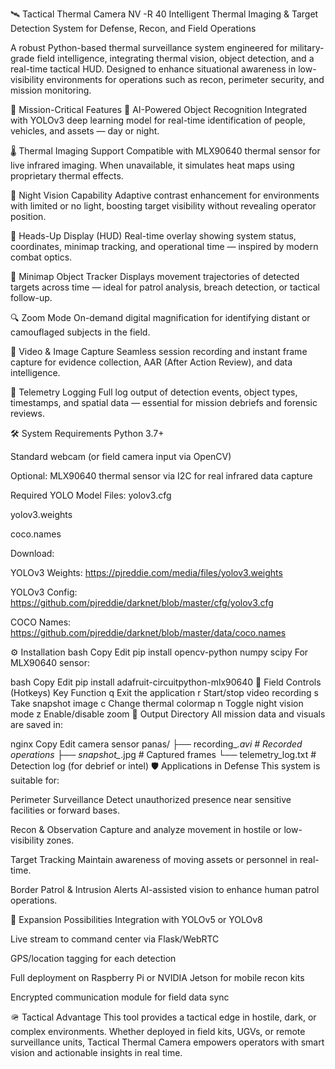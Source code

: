 🛰️ Tactical Thermal Camera NV -R 40
Intelligent Thermal Imaging & Target Detection System for Defense, Recon, and Field Operations

A robust Python-based thermal surveillance system engineered for military-grade field intelligence, integrating thermal vision, object detection, and a real-time tactical HUD. Designed to enhance situational awareness in low-visibility environments for operations such as recon, perimeter security, and mission monitoring.

🎯 Mission-Critical Features
🧠 AI-Powered Object Recognition
Integrated with YOLOv3 deep learning model for real-time identification of people, vehicles, and assets — day or night.

🌡️ Thermal Imaging Support
Compatible with MLX90640 thermal sensor for live infrared imaging. When unavailable, it simulates heat maps using proprietary thermal effects.

🌙 Night Vision Capability
Adaptive contrast enhancement for environments with limited or no light, boosting target visibility without revealing operator position.

📡 Heads-Up Display (HUD)
Real-time overlay showing system status, coordinates, minimap tracking, and operational time — inspired by modern combat optics.

📍 Minimap Object Tracker
Displays movement trajectories of detected targets across time — ideal for patrol analysis, breach detection, or tactical follow-up.

🔍 Zoom Mode
On-demand digital magnification for identifying distant or camouflaged subjects in the field.

📼 Video & Image Capture
Seamless session recording and instant frame capture for evidence collection, AAR (After Action Review), and data intelligence.

🧾 Telemetry Logging
Full log output of detection events, object types, timestamps, and spatial data — essential for mission debriefs and forensic reviews.

🛠️ System Requirements
Python 3.7+

Standard webcam (or field camera input via OpenCV)

Optional: MLX90640 thermal sensor via I2C for real infrared data capture

Required YOLO Model Files:
yolov3.cfg

yolov3.weights

coco.names

Download:

YOLOv3 Weights: https://pjreddie.com/media/files/yolov3.weights

YOLOv3 Config: https://github.com/pjreddie/darknet/blob/master/cfg/yolov3.cfg

COCO Names: https://github.com/pjreddie/darknet/blob/master/data/coco.names

⚙️ Installation
bash
Copy
Edit
pip install opencv-python numpy scipy
For MLX90640 sensor:

bash
Copy
Edit
pip install adafruit-circuitpython-mlx90640
🧭 Field Controls (Hotkeys)
Key	Function
q	Exit the application
r	Start/stop video recording
s	Take snapshot image
c	Change thermal colormap
n	Toggle night vision mode
z	Enable/disable zoom
📂 Output Directory
All mission data and visuals are saved in:

nginx
Copy
Edit
camera sensor panas/
├── recording_*.avi        # Recorded operations
├── snapshot_*.jpg         # Captured frames
└── telemetry_log.txt      # Detection log (for debrief or intel)
🛡️ Applications in Defense
This system is suitable for:

Perimeter Surveillance
Detect unauthorized presence near sensitive facilities or forward bases.

Recon & Observation
Capture and analyze movement in hostile or low-visibility zones.

Target Tracking
Maintain awareness of moving assets or personnel in real-time.

Border Patrol & Intrusion Alerts
AI-assisted vision to enhance human patrol operations.

🔧 Expansion Possibilities
Integration with YOLOv5 or YOLOv8

Live stream to command center via Flask/WebRTC

GPS/location tagging for each detection

Full deployment on Raspberry Pi or NVIDIA Jetson for mobile recon kits

Encrypted communication module for field data sync

🪖 Tactical Advantage
This tool provides a tactical edge in hostile, dark, or complex environments. Whether deployed in field kits, UGVs, or remote surveillance units, Tactical Thermal Camera empowers operators with smart vision and actionable insights in real time.

